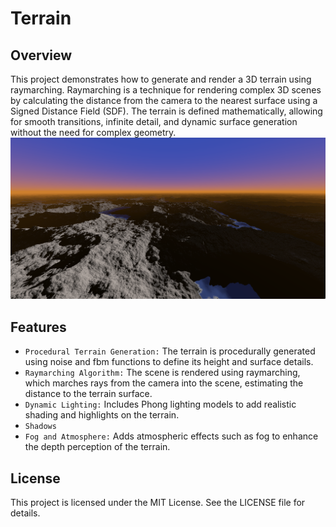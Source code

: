 # Terrain
## Overview
This project demonstrates how to generate and render a 3D terrain using raymarching. Raymarching is a technique for rendering complex 3D scenes by calculating the distance from the camera to the nearest surface using a Signed Distance Field (SDF). The terrain is defined mathematically, allowing for smooth transitions, infinite detail, and dynamic surface generation without the need for complex geometry.
<img src="assets/terrain.png" alt="image" width="700" height="auto">

## Features
- `Procedural Terrain Generation:` The terrain is procedurally generated using noise and fbm functions to define its height and surface details.
- `Raymarching Algorithm:` The scene is rendered using raymarching, which marches rays from the camera into the scene, estimating the distance to the terrain surface.
- `Dynamic Lighting:` Includes Phong lighting models to add realistic shading and highlights on the terrain.
- `Shadows`
- `Fog and Atmosphere:` Adds atmospheric effects such as fog to enhance the depth perception of the terrain.

## License
This project is licensed under the MIT License. See the LICENSE file for details.


